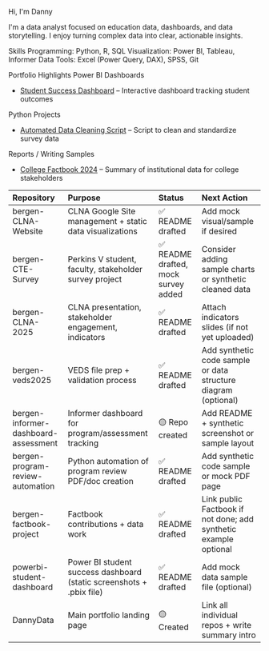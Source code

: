 Hi, I'm Danny

I'm a data analyst focused on education data, dashboards, and data storytelling. I enjoy turning complex data into clear, actionable insights.

Skills
Programming: Python, R, SQL
Visualization: Power BI, Tableau, Informer
Data Tools: Excel (Power Query, DAX), SPSS, Git


Portfolio Highlights
Power BI Dashboards
- [Student Success Dashboard](#) – Interactive dashboard tracking student outcomes 

Python Projects
- [Automated Data Cleaning Script](#) – Script to clean and standardize survey data

Reports / Writing Samples
- [College Factbook 2024](#) – Summary of institutional data for college stakeholders


| Repository                           | Purpose                                                              | Status                               | Next Action                                                      |
|:-------------------------------------|:---------------------------------------------------------------------|:-------------------------------------|:-----------------------------------------------------------------|
| bergen-CLNA-Website                  | CLNA Google Site management + static data visualizations             | ✅ README drafted                    | Add mock visual/sample if desired                                |
| bergen-CTE-Survey                    | Perkins V student, faculty, stakeholder survey project               | ✅ README drafted, mock survey added | Consider adding sample charts or synthetic cleaned data          |
| bergen-CLNA-2025                     | CLNA presentation, stakeholder engagement, indicators                | ✅ README drafted                    | Attach indicators slides (if not yet uploaded)                   |
| bergen-veds2025                      | VEDS file prep + validation process                                  | ✅ README drafted                    | Add synthetic code sample or data structure diagram (optional)   |
| bergen-informer-dashboard-assessment | Informer dashboard for program/assessment tracking                   | 🟡 Repo created                      | Add README + synthetic screenshot or sample layout               |
| bergen-program-review-automation     | Python automation of program review PDF/doc creation                 | ✅ README drafted                    | Add synthetic code sample or mock PDF page                       |
| bergen-factbook-project              | Factbook contributions + data work                                   | ✅ README drafted                    | Link public Factbook if not done; add synthetic example optional |
| powerbi-student-dashboard            | Power BI student success dashboard (static screenshots + .pbix file) | ✅ README drafted                    | Add mock data sample file (optional)                             |
| DannyData                            | Main portfolio landing page                                          | 🟡 Created                           | Link all individual repos + write summary intro                  |

